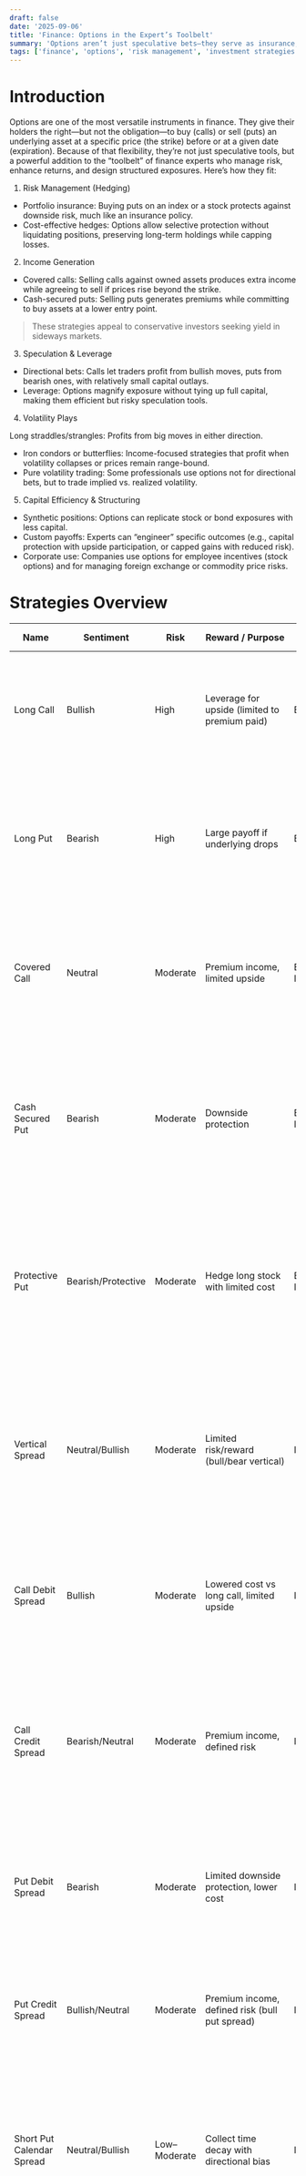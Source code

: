 ```yaml
---
draft: false
date: '2025-09-06'
title: 'Finance: Options in the Expert’s Toolbelt'
summary: 'Options aren’t just speculative bets—they serve as insurance, income generators, leverage tools, and volatility plays. Finance experts use them to reshape risk-reward profiles, hedge portfolios, and engineer custom exposures that traditional assets alone can’t provide.'
tags: ['finance', 'options', 'risk management', 'investment strategies']
---
```


# Introduction

Options are one of the most versatile instruments in finance. They give their holders the right—but not the obligation—to buy (calls) or sell (puts) an underlying asset at a specific price (the strike) before or at a given date (expiration). Because of that flexibility, they’re not just speculative tools, but a powerful addition to the “toolbelt” of finance experts who manage risk, enhance returns, and design structured exposures. Here’s how they fit:

1. Risk Management (Hedging)

- Portfolio insurance: Buying puts on an index or a stock protects against downside risk, much like an insurance policy.
- Cost-effective hedges: Options allow selective protection without liquidating positions, preserving long-term holdings while capping losses.

2. Income Generation

- Covered calls: Selling calls against owned assets produces extra income while agreeing to sell if prices rise beyond the strike.
- Cash-secured puts: Selling puts generates premiums while committing to buy assets at a lower entry point.

> These strategies appeal to conservative investors seeking yield in sideways markets.

3. Speculation & Leverage

- Directional bets: Calls let traders profit from bullish moves, puts from bearish ones, with relatively small capital outlays.
- Leverage: Options magnify exposure without tying up full capital, making them efficient but risky speculation tools.

4. Volatility Plays

Long straddles/strangles: Profits from big moves in either direction.

- Iron condors or butterflies: Income-focused strategies that profit when volatility collapses or prices remain range-bound.
- Pure volatility trading: Some professionals use options not for directional bets, but to trade implied vs. realized volatility.

5. Capital Efficiency & Structuring

- Synthetic positions: Options can replicate stock or bond exposures with less capital.
- Custom payoffs: Experts can “engineer” specific outcomes (e.g., capital protection with upside participation, or capped gains with reduced risk).
- Corporate use: Companies use options for employee incentives (stock options) and for managing foreign exchange or commodity price risks.

# Strategies Overview

| Name                      | Sentiment          | Risk         | Reward / Purpose                                 | Difficulty            | Flow                                                                         | Moneyness | Loss Drivers                                                                                                                                          | Description                                                                                                                                                  |
| ------------------------- | ------------------ | ------------ | ------------------------------------------------ | --------------------- | ---------------------------------------------------------------------------- | --------- | ----------------------------------------------------------------------------------------------------------------------------------------------------- | ------------------------------------------------------------------------------------------------------------------------------------------------------------ |
| Long Call                 | Bullish            | High         | Leverage for upside (limited to premium paid)    | Beginner              | Buy to open (long call)                                                      | ATM/OTM   | Time decay and no upside move before expiry (loses premium paid).                                                                                     | Benefit: high upside leverage with limited loss (premium). Tradeoffs: time decay and rising implied volatility can hurt; needs a bullish move before expiry. |
| Long Put                  | Bearish            | High         | Large payoff if underlying drops                 | Beginner              | Buy to open (long put)                                                       | ATM/OTM   | Time decay and no significant downside move (loses premium paid); IV collapse after purchase reduces value.                                           | Benefit: strong downside protection or directional bet with limited loss (premium). Tradeoffs: time decay and IV changes; needs a move down.                 |
| Covered Call              | Neutral            | Moderate     | Premium income, limited upside                   | Beginner-Intermediate | Buy to open 100 shares; Sell to open call                                    | OTM       | Large share price drops (loss on shares exceeds premium received) or assignment at a strike well below fair value.                                    | Benefit: generates income and lowers cost basis. Tradeoffs: caps upside if stock rallies; still exposed to downside on the shares.                           |
| Cash Secured Put          | Bearish            | Moderate     | Downside protection                              | Beginner-Intermediate | Sell to open (cash-secured put)                                              | OTM       | Underlying falls sharply causing large unrealized loss if assigned and forced to buy at strike; collected premium may not offset drop.                | Benefit: collect premium and potentially buy stock at a discount. Tradeoffs: obligation to buy if assigned; requires cash or margin.                         |
| Protective Put            | Bearish/Protective | Moderate     | Hedge long stock with limited cost               | Beginner-Intermediate | Hold 100 shares; Buy to open put                                             | ATM/OTM   | Sharp declines are covered but moderate drops plus premium decay reduce net returns; if stock rises, premium paid subtracts from gains.               | Benefit: protects downside while keeping upside. Tradeoffs: costs premium and reduces net return if stock rises slowly.                                      |
| Vertical Spread           | Neutral/Bullish    | Moderate     | Limited risk/reward (bull/bear vertical)         | Intermediate          | Buy to open & Sell to open (same expiry)                                     | ITM/OTM   | Both legs move against the expected direction or insufficient move to cover spread debit (loss = net premium paid or max spread loss).                | Benefit: reduces cost vs a single option and defines risk. Tradeoffs: caps upside or downside vs naked option; requires correct directional bias.            |
| Call Debit Spread         | Bullish            | Moderate     | Lowered cost vs long call, limited upside        | Intermediate          | Buy to open lower-strike call; Sell to open higher-strike call               | OTM       | Underlying fails to rally enough before expiry (net premium lost) or spread widens unfavorably.                                                       | Benefit: lower net premium and limited loss. Tradeoffs: capped upside; needs a moderate directional move to profit.                                          |
| Call Credit Spread        | Bearish/Neutral    | Moderate     | Premium income, defined risk                     | Intermediate          | Sell to open lower-strike call; Buy to open higher-strike call (same expiry) | OTM       | Underlying rallies strongly past short strike causing the spread to widen toward max loss (defined by strike difference minus credit).                | Benefit: collect premium with defined max loss. Tradeoffs: profit limited to premium; losing scenario if underlying rallies above strikes.                   |
| Put Debit Spread          | Bearish            | Moderate     | Limited downside protection, lower cost          | Intermediate          | Buy to open a higher-strike put; Sell to open lower-strike put               | OTM       | Underlying does not fall sufficiently before expiry (lose net premium); IV collapse reduces value.                                                    | Benefit: cheaper hedge than a single put with defined risk. Tradeoffs: reduced payoff vs a long put; needs a sufficient downside move.                       |
| Put Credit Spread         | Bullish/Neutral    | Moderate     | Premium income, defined risk (bull put spread)   | Intermediate          | Sell to open a higher-strike put; Buy to open lower-strike put               | OTM       | Underlying falls below short strike and spread approaches max loss (difference between strikes minus credit received).                                | Benefit: collect premium with capped downside. Tradeoffs: limited profit and obligation to buy if assigned; requires bullish-to-neutral view.                |
| Short Put Calendar Spread | Neutral/Bullish    | Low–Moderate | Collect time decay with directional bias         | Intermediate          | Sell to open shorter put; Buy to open longer put (same strike)               | OTM       | Sharp downside in the short-dated series or assignment before roll leading to losses on the short leg beyond the credit collected.                    | Benefit: collect premium and benefit if stock stays flat or rises. Tradeoffs: assignment risk and margin; needs monitoring and roll strategy.                |
| Broken Wing Butterfly     | Neutral            | Low–Moderate | Reduce cost/risk vs butterfly, asymmetric payoff | Intermediate          | Multiple buy/sell legs (net sell/buy depending on wing)                      | ITM/OTM   | Mispricing of wings, large move toward the wide wing, or poor execution causing leg slippage can produce losses beyond expected credit.               | Benefit: cheaper than symmetric butterfly and limited risk. Tradeoffs: asymmetric payoff and more complex leg management.                                    |
| Covered Strangle          | Neutral            | Moderate     | Income with partial downside protection          | Intermediate          | Hold 100 shares; Sell to open OTM call and Sell to open OTM put              | OTM       | Large share price decline or extreme moves cause losses on the long shares plus potential assignment on the put; premium may not be sufficient.       | Benefit: higher premium income than a single covered call. Tradeoffs: adds short put assignment risk and increases downside exposure on big drops.           |
| Condor Spread             | Neutral            | Low          | Wider-range limited risk, defined profit zone    | Intermediate          | Sell to open inner wings; Buy to open outer wings (four legs)                | OTM/ITM   | Large move beyond outer wings or poor leg execution that widens expected spreads can cause losses up to the defined max loss.                         | Benefit: wider profit zone than butterfly with defined risk. Tradeoffs: limited profit and more complex strike selection and management.                     |
| Long Straddle             | Volatile/Earnings  | High         | Large payoff for big moves in either direction   | Advanced              | Buy to open call and put (same strike/expiry)                                | ATM       | No large move or time decay/IV decline eats premium rapidly leading to loss of most/all premium.                                                      | Benefit: profits from large moves in either direction. Tradeoffs: expensive premium and strong time decay; needs large move or IV spike.                     |
| Long Strangle             | Volatile           | High         | Cheaper directional-neutral volatility play      | Advanced              | Buy to open OTM put and OTM call (different strikes)                         | OTM       | No large move and time decay plus IV decrease; both legs expire worthless losing net premium.                                                         | Benefit: lower cost than straddle with similar directional neutrality. Tradeoffs: needs a bigger move; still suffers time decay and IV risk.                 |
| Long Call Calendar Spread | Neutral/Volatility | Low–Moderate | Capture time decay; play volatility over time    | Advanced              | Buy to open longer call; Sell to open shorter call (same strike)             | ATM/OTM   | Short leg rallies or decays slower than expected, or the long leg loses value due to IV shifts—calendar can lose if front month moves strongly.       | Benefit: collect short-term decay while retaining longer exposure. Tradeoffs: complex IV exposure and roll/management required.                              |
| Long Put Calendar Spread  | Neutral/Volatility | Low–Moderate | Capture time decay; hedge longer exposure        | Advanced              | Buy to open longer put; Sell to open shorter put (same strike)               | ATM/OTM   | Short leg moves against you (sharp short-term drop) or long leg loses value due to IV term structure; poor execution or roll timing can cause losses. | Benefit: hedge longer exposure while monetizing short-dated premiums. Tradeoffs: requires active management and understanding of IV term structure.          |
| Short Call (Naked Call)   | Bearish            | Very High    | Premium income; large/unlimited risk             | Advanced              | Sell to open (uncovered call)                                                | ATM/ITM   | Large upward gap or rally causes unlimited losses; margin calls and rapid moves can magnify losses.                                                   | Benefit: immediate premium income. Tradeoffs: unlimited upside risk if stock rallies; typically only for experienced traders with hedges.                    |
| Short Put (Naked Put)     | Bullish            | High         | Premium income; possible stock entry at discount | Advanced              | Sell to open (uncovered put)                                                 | OTM       | Large downside moves cause assignment or large losses on the short leg exceeding premium; unexpected earnings or market shocks increase risk.         | Benefit: collect premium and possibly buy the stock at a discount. Tradeoffs: large downside if stock collapses; requires margin/cash.                       |
| Short Straddle            | Neutral            | Very High    | Premium income expecting low movement            | Advanced              | Sell to open call and put (ATM)                                              | ATM       | Large move in either direction causes potentially unlimited losses; volatility spikes amplify losses quickly.                                         | Benefit: high premium collected if underlying stays flat. Tradeoffs: symmetric unlimited risk for large moves; requires active risk management.              |
| Short Strangle            | Neutral            | Very High    | Premium income with wider breakevens             | Advanced              | Sell to open OTM call and OTM put                                            | OTM       | Underlying has a large move past one of the short strikes causing large losses; volatility spikes increase potential loss.                            | Benefit: premium with wider breakevens than straddle. Tradeoffs: still large risk on big moves; monitoring and hedging required.                             |
| Jade Lizard               | Neutral/Bullish    | Moderate     | Premium income with limited upside risk          | Advanced              | Sell to open put; Sell to open call spread                                   | OTM       | Large adverse move or gap beyond short call/put strikes can create significant losses; spread sizing and execution risk matter.                       | Benefit: net credit strategy that can be structured to avoid buying the upside call. Tradeoffs: complex risk profile and margin requirements.                |
| Ratio Call Spread         | Bullish/Neutral    | High         | Leveraged upside with defined/undefined risk     | Advanced              | Buy to open calls; Sell to open more calls (ratio)                           | OTM/ITM   | Strong rally above the sold-call strikes causes large, potentially unlimited losses on the uncovered portion of the ratio.                            | Benefit: lowers cost and can profit from moderate rallies. Tradeoffs: uncovered calls can create large upside risk; requires careful sizing.                 |
| Box Spread                | Arbitrage/Neutral  | Low          | Lock in interest rate / arbitrage                | Advanced              | Buy to open box (buy spread + buy spread)                                    | ATM/OTM   | Poor execution (legs not filled) or wide transaction costs can turn a small arbitrage into a loss; early assignment in legs can complicate positions. | Benefit: creates near-riskless payoff used for financing/arbitrage. Tradeoffs: commissions, execution risk, and capital required.                            |

# Moneyness

Assuming strikes are DESC order when viewing the option chain you should place your spreads in the following quadrants.

| Calls              | Puts              |
| ------------------ | ----------------- |
| Call Debit Spread  | Put Credit Spread |
| Call Credit Spread | Put Debit Spread  |

# Iron Condor(Short Volatility[Neutral])

OTM of the money
Call Credit Spread & Put Credit Spread

| Calls              | Puts              |
| ------------------ | ----------------- |
| Call Credit Spread |                   |
|                    | Put Credit Spread |

- Payout Profile. Make the most money if the stock price falls inbetween the two short strikes.

# Straddle/Strangle(Long Volatility)

## Straddle

Call/Put @ same strike price.
Usually bought at the money.

- Paying 2 premiums.
- The change in the underling has the cover the premium of both positions.

## Long Strangle

OTM Call/Put.

- Paying 2 premiums.
- The change in the underling has the cover the premium of both positions.
- Paying less, but the requirements change in the underlying needs to be greeater to make up for the savings in total premium.

# Alternative Names

| Spread Type | Alternative Name  | Structure (Basic)                              | Net Position |
| ----------- | ----------------- | ---------------------------------------------- | ------------ |
| Bull Call   | Long Call Spread  | Buy lower strike call, Sell higher strike call | Debit        |
| Bear Call   | Short Call Spread | Sell lower strike call, Buy higher strike call | Credit       |
| Bull Put    | Short Put Spread  | Sell higher strike put, Buy lower strike put   | Credit       |
| Bear Put    | Long Put Spread   | Buy higher strike put, Sell lower strike put   | Debit        |

# Conclusion

For finance experts, options are not just bets on price movement—they’re flexible instruments that can reshape risk-return profiles. They sit alongside equities, bonds, ETFs, and derivatives as a core component of a sophisticated portfolio. Used wisely, they provide insurance, yield enhancement, and tailored exposures that traditional assets alone can’t offer.

# References

- Put Credit Spread:

  - https://www.youtube.com/watch?v=nvJ_43579z8&ab_channel=SMBCapital

- S

  - https://www.youtube.com/watch?v=4d6qj5vtrBQ&ab_channel=SMBCapital

- 30 Delta Spread

  - https://youtu.be/Ko9E9OFYsf8?t=223

- Modified Risk Reversal Strategy
  - Pays cash at beginning of trade. If breakout follows through there's a huge upside.
  - https://www.youtube.com/shorts/3Hk8UfSeP4E

